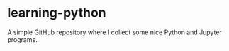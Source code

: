 # learning-python

A simple GitHub repository where I collect some nice Python and Jupyter programs.

<!-- EOF -->
